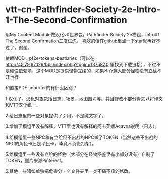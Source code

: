 # vtt-cn-Pathfinder-Society-2e-Intro-1-The-Second-Confirmation
用My Content Module做汉化vtt世界包，Pathfinder Society 2e模组，Intro#1 The Second Confirmation二度试炼。
喜欢的话在github里点一下star就再好不过了，谢谢。

依赖MOD：pf2e-tokens-bestiaries（可以在 http://45.79.87.129/bbs/index.php?topic=137587.0 里找到下载链接），不过不是硬性依赖项，这个MOD是提供怪物立绘的，如果不介意大部分怪物没有立绘不开也行。

和直接PDF Importer的有什么区别？

1.汉化了。汉化对象包括日志、场景、地图图块等。并且修改小部分译文以将译文和VTT汉化统一。

2.给日志里的一些对象提供了引用，不是纯文字了。

3.增加了模组里没有解释，VTT里也没有解释的阿卡芙娜Acavna说明（日志）。

4.给模组里一些NPC和有立绘但不出战的NPC做了TOKEN（当然这些不出战的NPC的角色卡还是平民卡，毕竟不负责打架）。

5.给模组里一些没有立绘的怪物（大部分在怪物图鉴里有小部分没有）自制了TOKEN，图片来源Pinterest。

6.其他一些诸如单独把危害分一个文件夹里一类不痛不痒的修改。
